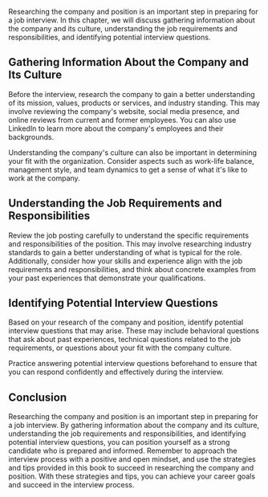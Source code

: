 
Researching the company and position is an important step in preparing for a job interview. In this chapter, we will discuss gathering information about the company and its culture, understanding the job requirements and responsibilities, and identifying potential interview questions.

Gathering Information About the Company and Its Culture
-------------------------------------------------------

Before the interview, research the company to gain a better understanding of its mission, values, products or services, and industry standing. This may involve reviewing the company's website, social media presence, and online reviews from current and former employees. You can also use LinkedIn to learn more about the company's employees and their backgrounds.

Understanding the company's culture can also be important in determining your fit with the organization. Consider aspects such as work-life balance, management style, and team dynamics to get a sense of what it's like to work at the company.

Understanding the Job Requirements and Responsibilities
-------------------------------------------------------

Review the job posting carefully to understand the specific requirements and responsibilities of the position. This may involve researching industry standards to gain a better understanding of what is typical for the role. Additionally, consider how your skills and experience align with the job requirements and responsibilities, and think about concrete examples from your past experiences that demonstrate your qualifications.

Identifying Potential Interview Questions
-----------------------------------------

Based on your research of the company and position, identify potential interview questions that may arise. These may include behavioral questions that ask about past experiences, technical questions related to the job requirements, or questions about your fit with the company culture.

Practice answering potential interview questions beforehand to ensure that you can respond confidently and effectively during the interview.

Conclusion
----------

Researching the company and position is an important step in preparing for a job interview. By gathering information about the company and its culture, understanding the job requirements and responsibilities, and identifying potential interview questions, you can position yourself as a strong candidate who is prepared and informed. Remember to approach the interview process with a positive and open mindset, and use the strategies and tips provided in this book to succeed in researching the company and position. With these strategies and tips, you can achieve your career goals and succeed in the interview process.
